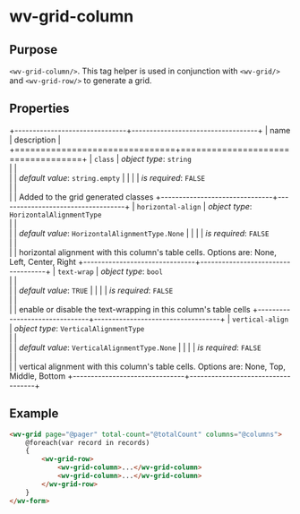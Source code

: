 ﻿<!--{"sort_order":10, "name": "wv-grid-column", "label": "wv-grid-column"}-->
# wv-grid-column

## Purpose

`<wv-grid-column/>`. This tag helper is used in conjunction with `<wv-grid/>` and `<wv-grid-row/>` to generate a grid.

## Properties

+-------------------------------+-----------------------------------+
| name                          | description                       |
+===============================+===================================+
| `class`                       | *object type*: `string`                         
|                               |         
|                               | *default value*: `string.empty`
|                               |
|                               | *is required*: `FALSE`                      
|                               |                                   
|                               | Added to the grid generated classes
+-------------------------------+-----------------------------------+
| `horizontal-align`            | *object type*: `HorizontalAlignmentType`                         
|                               |         
|                               | *default value*: `HorizontalAlignmentType.None`
|                               |
|                               | *is required*: `FALSE`                      
|                               |                                   
|                               | horizontal alignment with this column's table cells. Options are: None, Left, Center, Right
+-------------------------------+-----------------------------------+
| `text-wrap`                   | *object type*: `bool`                         
|                               |         
|                               | *default value*: `TRUE`
|                               |
|                               | *is required*: `FALSE`                      
|                               |                                   
|                               | enable or disable the text-wrapping in this column's table cells
+-------------------------------+-----------------------------------+
| `vertical-align`              | *object type*: `VerticalAlignmentType`                         
|                               |         
|                               | *default value*: `VerticalAlignmentType.None`
|                               |
|                               | *is required*: `FALSE`                      
|                               |                                   
|                               | vertical alignment with this column's table cells. Options are: None, Top, Middle, Bottom
+-------------------------------+-----------------------------------+


## Example

```html
<wv-grid page="@pager" total-count="@totalCount" columns="@columns">
	@foreach(var record in records)
	{
		<wv-grid-row>
			<wv-grid-column>...</wv-grid-column>
			<wv-grid-column>...</wv-grid-column>
		</wv-grid-row>
	}
</wv-form>
```

